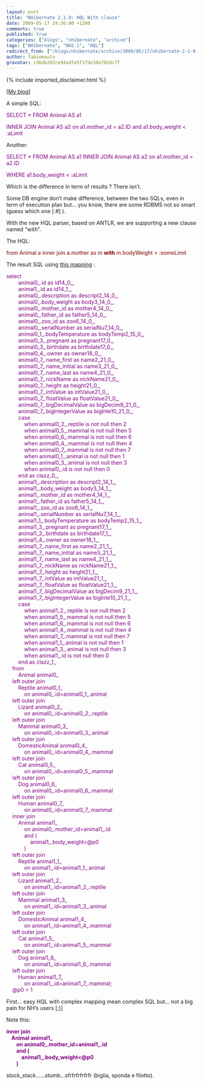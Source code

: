 ```yaml
---
layout: post
title: "NHibernate 2.1.0: HQL With clause"
date: 2009-05-17 19:56:00 +1200
comments: true
published: true
categories: ["blogs", "nhibernate", "archive"]
tags: ["NHibernate", "NH2.1", "HQL"]
redirect_from: ["/blogs/nhibernate/archive/2009/05/17/nhibernate-2-1-0-hql-with-clause.aspx/"]
author: fabiomaulo
gravatar: cd6db202ce94ed7e5f1fde30e702dc7f
---
```

{% include imported_disclaimer.html %}
<p>[<a href="http://fabiomaulo.blogspot.com/" target="_blank">My blog</a>]</p>
<p>A simple SQL:</p>
<p><span style="color: #800080">SELECT * FROM Animal AS a1 </span></p>
<p><span style="color: #800080">INNER JOIN Animal AS a2 on a1.mother_id = a2.ID and a1.body_weight &lt; :aLimit</span></p>
<p>Another:</p>
<p><span style="color: #800080">SELECT * FROM Animal AS a1 INNER JOIN Animal AS a2 on a1.mother_id = a2.ID </span></p>
<p><span style="color: #800080">WHERE a1.body_weight &lt; :aLimit</span></p>
<p>Which is the difference in term of results ? There isn&rsquo;t.</p>
<p>Some DB engine don&rsquo;t make difference, between the two SQLs, even in term of execution plan but&hellip; you know, there are some RDBMS not so smart (guess which one [:#]&nbsp;).</p>
<p>With the new HQL parser, based on ANTLR, we are supporting a new clause named &ldquo;with&rdquo;.</p>
<p>The HQL:</p>
<p><span style="color: #800000">from Animal a inner join a.mother as m <strong><span style="color: #800000">with</span></strong> m.bodyWeight &lt; :someLimit</span></p>
<p>The result SQL using <a href="http://fabiomaulo.blogspot.com/2009/05/oh-beautiful-sql.html">this mapping</a> :</p>
<p><span style="color: #800080">select      <br />&nbsp;&nbsp;&nbsp;&nbsp;&nbsp;&nbsp;&nbsp; animal0_.id as id14_0_,       <br />&nbsp;&nbsp;&nbsp;&nbsp;&nbsp;&nbsp;&nbsp; animal1_.id as id14_1_,       <br />&nbsp;&nbsp;&nbsp;&nbsp;&nbsp;&nbsp;&nbsp; animal0_.description as descript2_14_0_,       <br />&nbsp;&nbsp;&nbsp;&nbsp;&nbsp;&nbsp;&nbsp; animal0_.body_weight as body3_14_0_,       <br />&nbsp;&nbsp;&nbsp;&nbsp;&nbsp;&nbsp;&nbsp; animal0_.mother_id as mother4_14_0_,       <br />&nbsp;&nbsp;&nbsp;&nbsp;&nbsp;&nbsp;&nbsp; animal0_.father_id as father5_14_0_,       <br />&nbsp;&nbsp;&nbsp;&nbsp;&nbsp;&nbsp;&nbsp; animal0_.zoo_id as zoo6_14_0_,       <br />&nbsp;&nbsp;&nbsp;&nbsp;&nbsp;&nbsp;&nbsp; animal0_.serialNumber as serialNu7_14_0_,       <br />&nbsp;&nbsp;&nbsp;&nbsp;&nbsp;&nbsp;&nbsp; animal0_1_.bodyTemperature as bodyTemp2_15_0_,       <br />&nbsp;&nbsp;&nbsp;&nbsp;&nbsp;&nbsp;&nbsp; animal0_3_.pregnant as pregnant17_0_,       <br />&nbsp;&nbsp;&nbsp;&nbsp;&nbsp;&nbsp;&nbsp; animal0_3_.birthdate as birthdate17_0_,       <br />&nbsp;&nbsp;&nbsp;&nbsp;&nbsp;&nbsp;&nbsp; animal0_4_.owner as owner18_0_,       <br />&nbsp;&nbsp;&nbsp;&nbsp;&nbsp;&nbsp;&nbsp; animal0_7_.name_first as name2_21_0_,       <br />&nbsp;&nbsp;&nbsp;&nbsp;&nbsp;&nbsp;&nbsp; animal0_7_.name_initial as name3_21_0_,       <br />&nbsp;&nbsp;&nbsp;&nbsp;&nbsp;&nbsp;&nbsp; animal0_7_.name_last as name4_21_0_,       <br />&nbsp;&nbsp;&nbsp;&nbsp;&nbsp;&nbsp;&nbsp; animal0_7_.nickName as nickName21_0_,       <br />&nbsp;&nbsp;&nbsp;&nbsp;&nbsp;&nbsp;&nbsp; animal0_7_.height as height21_0_,       <br />&nbsp;&nbsp;&nbsp;&nbsp;&nbsp;&nbsp;&nbsp; animal0_7_.intValue as intValue21_0_,       <br />&nbsp;&nbsp;&nbsp;&nbsp;&nbsp;&nbsp;&nbsp; animal0_7_.floatValue as floatValue21_0_,       <br />&nbsp;&nbsp;&nbsp;&nbsp;&nbsp;&nbsp;&nbsp; animal0_7_.bigDecimalValue as bigDecim9_21_0_,       <br />&nbsp;&nbsp;&nbsp;&nbsp;&nbsp;&nbsp;&nbsp; animal0_7_.bigIntegerValue as bigInte10_21_0_,       <br />&nbsp;&nbsp;&nbsp;&nbsp;&nbsp;&nbsp;&nbsp; case       <br />&nbsp;&nbsp;&nbsp;&nbsp;&nbsp;&nbsp;&nbsp;&nbsp;&nbsp;&nbsp;&nbsp; when animal0_2_.reptile is not null then 2       <br />&nbsp;&nbsp;&nbsp;&nbsp;&nbsp;&nbsp;&nbsp;&nbsp;&nbsp;&nbsp;&nbsp; when animal0_5_.mammal is not null then 5       <br />&nbsp;&nbsp;&nbsp;&nbsp;&nbsp;&nbsp;&nbsp;&nbsp;&nbsp;&nbsp;&nbsp; when animal0_6_.mammal is not null then 6       <br />&nbsp;&nbsp;&nbsp;&nbsp;&nbsp;&nbsp;&nbsp;&nbsp;&nbsp;&nbsp;&nbsp; when animal0_4_.mammal is not null then 4       <br />&nbsp;&nbsp;&nbsp;&nbsp;&nbsp;&nbsp;&nbsp;&nbsp;&nbsp;&nbsp;&nbsp; when animal0_7_.mammal is not null then 7       <br />&nbsp;&nbsp;&nbsp;&nbsp;&nbsp;&nbsp;&nbsp;&nbsp;&nbsp;&nbsp;&nbsp; when animal0_1_.animal is not null then 1       <br />&nbsp;&nbsp;&nbsp;&nbsp;&nbsp;&nbsp;&nbsp;&nbsp;&nbsp;&nbsp;&nbsp; when animal0_3_.animal is not null then 3       <br />&nbsp;&nbsp;&nbsp;&nbsp;&nbsp;&nbsp;&nbsp;&nbsp;&nbsp;&nbsp;&nbsp; when animal0_.id is not null then 0       <br />&nbsp;&nbsp;&nbsp;&nbsp;&nbsp;&nbsp;&nbsp; end as clazz_0_,       <br />&nbsp;&nbsp;&nbsp;&nbsp;&nbsp;&nbsp;&nbsp; animal1_.description as descript2_14_1_,       <br />&nbsp;&nbsp;&nbsp;&nbsp;&nbsp;&nbsp;&nbsp; animal1_.body_weight as body3_14_1_,       <br />&nbsp;&nbsp;&nbsp;&nbsp;&nbsp;&nbsp;&nbsp; animal1_.mother_id as mother4_14_1_,       <br />&nbsp;&nbsp;&nbsp;&nbsp;&nbsp;&nbsp;&nbsp; animal1_.father_id as father5_14_1_,       <br />&nbsp;&nbsp;&nbsp;&nbsp;&nbsp;&nbsp;&nbsp; animal1_.zoo_id as zoo6_14_1_,       <br />&nbsp;&nbsp;&nbsp;&nbsp;&nbsp;&nbsp;&nbsp; animal1_.serialNumber as serialNu7_14_1_,       <br />&nbsp;&nbsp;&nbsp;&nbsp;&nbsp;&nbsp;&nbsp; animal1_1_.bodyTemperature as bodyTemp2_15_1_,       <br />&nbsp;&nbsp;&nbsp;&nbsp;&nbsp;&nbsp;&nbsp; animal1_3_.pregnant as pregnant17_1_,       <br />&nbsp;&nbsp;&nbsp;&nbsp;&nbsp;&nbsp;&nbsp; animal1_3_.birthdate as birthdate17_1_,       <br />&nbsp;&nbsp;&nbsp;&nbsp;&nbsp;&nbsp;&nbsp; animal1_4_.owner as owner18_1_,       <br />&nbsp;&nbsp;&nbsp;&nbsp;&nbsp;&nbsp;&nbsp; animal1_7_.name_first as name2_21_1_,       <br />&nbsp;&nbsp;&nbsp;&nbsp;&nbsp;&nbsp;&nbsp; animal1_7_.name_initial as name3_21_1_,       <br />&nbsp;&nbsp;&nbsp;&nbsp;&nbsp;&nbsp;&nbsp; animal1_7_.name_last as name4_21_1_,       <br />&nbsp;&nbsp;&nbsp;&nbsp;&nbsp;&nbsp;&nbsp; animal1_7_.nickName as nickName21_1_,       <br />&nbsp;&nbsp;&nbsp;&nbsp;&nbsp;&nbsp;&nbsp; animal1_7_.height as height21_1_,       <br />&nbsp;&nbsp;&nbsp;&nbsp;&nbsp;&nbsp;&nbsp; animal1_7_.intValue as intValue21_1_,       <br />&nbsp;&nbsp;&nbsp;&nbsp;&nbsp;&nbsp;&nbsp; animal1_7_.floatValue as floatValue21_1_,       <br />&nbsp;&nbsp;&nbsp;&nbsp;&nbsp;&nbsp;&nbsp; animal1_7_.bigDecimalValue as bigDecim9_21_1_,       <br />&nbsp;&nbsp;&nbsp;&nbsp;&nbsp;&nbsp;&nbsp; animal1_7_.bigIntegerValue as bigInte10_21_1_,       <br />&nbsp;&nbsp;&nbsp;&nbsp;&nbsp;&nbsp;&nbsp; case       <br />&nbsp;&nbsp;&nbsp;&nbsp;&nbsp;&nbsp;&nbsp;&nbsp;&nbsp;&nbsp;&nbsp; when animal1_2_.reptile is not null then 2       <br />&nbsp;&nbsp;&nbsp;&nbsp;&nbsp;&nbsp;&nbsp;&nbsp;&nbsp;&nbsp;&nbsp; when animal1_5_.mammal is not null then 5       <br />&nbsp;&nbsp;&nbsp;&nbsp;&nbsp;&nbsp;&nbsp;&nbsp;&nbsp;&nbsp;&nbsp; when animal1_6_.mammal is not null then 6       <br />&nbsp;&nbsp;&nbsp;&nbsp;&nbsp;&nbsp;&nbsp;&nbsp;&nbsp;&nbsp;&nbsp; when animal1_4_.mammal is not null then 4       <br />&nbsp;&nbsp;&nbsp;&nbsp;&nbsp;&nbsp;&nbsp;&nbsp;&nbsp;&nbsp;&nbsp; when animal1_7_.mammal is not null then 7       <br />&nbsp;&nbsp;&nbsp;&nbsp;&nbsp;&nbsp;&nbsp;&nbsp;&nbsp;&nbsp;&nbsp; when animal1_1_.animal is not null then 1       <br />&nbsp;&nbsp;&nbsp;&nbsp;&nbsp;&nbsp;&nbsp;&nbsp;&nbsp;&nbsp;&nbsp; when animal1_3_.animal is not null then 3       <br />&nbsp;&nbsp;&nbsp;&nbsp;&nbsp;&nbsp;&nbsp;&nbsp;&nbsp;&nbsp;&nbsp; when animal1_.id is not null then 0       <br />&nbsp;&nbsp;&nbsp;&nbsp;&nbsp;&nbsp;&nbsp; end as clazz_1_       <br />&nbsp;&nbsp;&nbsp; from       <br />&nbsp;&nbsp;&nbsp;&nbsp;&nbsp;&nbsp;&nbsp; Animal animal0_       <br />&nbsp;&nbsp;&nbsp; left outer join       <br />&nbsp;&nbsp;&nbsp;&nbsp;&nbsp;&nbsp;&nbsp; Reptile animal0_1_       <br />&nbsp;&nbsp;&nbsp;&nbsp;&nbsp;&nbsp;&nbsp;&nbsp;&nbsp;&nbsp;&nbsp; on animal0_.id=animal0_1_.animal       <br />&nbsp;&nbsp;&nbsp; left outer join       <br />&nbsp;&nbsp;&nbsp;&nbsp;&nbsp;&nbsp;&nbsp; Lizard animal0_2_       <br />&nbsp;&nbsp;&nbsp;&nbsp;&nbsp;&nbsp;&nbsp;&nbsp;&nbsp;&nbsp;&nbsp; on animal0_.id=animal0_2_.reptile       <br />&nbsp;&nbsp;&nbsp; left outer join       <br />&nbsp;&nbsp;&nbsp;&nbsp;&nbsp;&nbsp;&nbsp; Mammal animal0_3_       <br />&nbsp;&nbsp;&nbsp;&nbsp;&nbsp;&nbsp;&nbsp;&nbsp;&nbsp;&nbsp;&nbsp; on animal0_.id=animal0_3_.animal       <br />&nbsp;&nbsp;&nbsp; left outer join       <br />&nbsp;&nbsp;&nbsp;&nbsp;&nbsp;&nbsp;&nbsp; DomesticAnimal animal0_4_       <br />&nbsp;&nbsp;&nbsp;&nbsp;&nbsp;&nbsp;&nbsp;&nbsp;&nbsp;&nbsp;&nbsp; on animal0_.id=animal0_4_.mammal       <br />&nbsp;&nbsp;&nbsp; left outer join       <br />&nbsp;&nbsp;&nbsp;&nbsp;&nbsp;&nbsp;&nbsp; Cat animal0_5_       <br />&nbsp;&nbsp;&nbsp;&nbsp;&nbsp;&nbsp;&nbsp;&nbsp;&nbsp;&nbsp;&nbsp; on animal0_.id=animal0_5_.mammal       <br />&nbsp;&nbsp;&nbsp; left outer join       <br />&nbsp;&nbsp;&nbsp;&nbsp;&nbsp;&nbsp;&nbsp; Dog animal0_6_       <br />&nbsp;&nbsp;&nbsp;&nbsp;&nbsp;&nbsp;&nbsp;&nbsp;&nbsp;&nbsp;&nbsp; on animal0_.id=animal0_6_.mammal       <br />&nbsp;&nbsp;&nbsp; left outer join       <br />&nbsp;&nbsp;&nbsp;&nbsp;&nbsp;&nbsp;&nbsp; Human animal0_7_       <br />&nbsp;&nbsp;&nbsp;&nbsp;&nbsp;&nbsp;&nbsp;&nbsp;&nbsp;&nbsp;&nbsp; on animal0_.id=animal0_7_.mammal       <br />&nbsp;&nbsp;&nbsp; inner join       <br />&nbsp;&nbsp;&nbsp;&nbsp;&nbsp;&nbsp;&nbsp; Animal animal1_       <br />&nbsp;&nbsp;&nbsp;&nbsp;&nbsp;&nbsp;&nbsp;&nbsp;&nbsp;&nbsp;&nbsp; on animal0_.mother_id=animal1_.id       <br />&nbsp;&nbsp;&nbsp;&nbsp;&nbsp;&nbsp;&nbsp;&nbsp;&nbsp;&nbsp;&nbsp; and (       <br />&nbsp;&nbsp;&nbsp;&nbsp;&nbsp;&nbsp;&nbsp;&nbsp;&nbsp;&nbsp;&nbsp;&nbsp;&nbsp;&nbsp;&nbsp; animal1_.body_weight&lt;@p0       <br />&nbsp;&nbsp;&nbsp;&nbsp;&nbsp;&nbsp;&nbsp;&nbsp;&nbsp;&nbsp;&nbsp; )       <br />&nbsp;&nbsp;&nbsp; left outer join       <br />&nbsp;&nbsp;&nbsp;&nbsp;&nbsp;&nbsp;&nbsp; Reptile animal1_1_       <br />&nbsp;&nbsp;&nbsp;&nbsp;&nbsp;&nbsp;&nbsp;&nbsp;&nbsp;&nbsp;&nbsp; on animal1_.id=animal1_1_.animal       <br />&nbsp;&nbsp;&nbsp; left outer join       <br />&nbsp;&nbsp;&nbsp;&nbsp;&nbsp;&nbsp;&nbsp; Lizard animal1_2_       <br />&nbsp;&nbsp;&nbsp;&nbsp;&nbsp;&nbsp;&nbsp;&nbsp;&nbsp;&nbsp;&nbsp; on animal1_.id=animal1_2_.reptile       <br />&nbsp;&nbsp;&nbsp; left outer join       <br />&nbsp;&nbsp;&nbsp;&nbsp;&nbsp;&nbsp;&nbsp; Mammal animal1_3_       <br />&nbsp;&nbsp;&nbsp;&nbsp;&nbsp;&nbsp;&nbsp;&nbsp;&nbsp;&nbsp;&nbsp; on animal1_.id=animal1_3_.animal       <br />&nbsp;&nbsp;&nbsp; left outer join       <br />&nbsp;&nbsp;&nbsp;&nbsp;&nbsp;&nbsp;&nbsp; DomesticAnimal animal1_4_       <br />&nbsp;&nbsp;&nbsp;&nbsp;&nbsp;&nbsp;&nbsp;&nbsp;&nbsp;&nbsp;&nbsp; on animal1_.id=animal1_4_.mammal       <br />&nbsp;&nbsp;&nbsp; left outer join       <br />&nbsp;&nbsp;&nbsp;&nbsp;&nbsp;&nbsp;&nbsp; Cat animal1_5_       <br />&nbsp;&nbsp;&nbsp;&nbsp;&nbsp;&nbsp;&nbsp;&nbsp;&nbsp;&nbsp;&nbsp; on animal1_.id=animal1_5_.mammal       <br />&nbsp;&nbsp;&nbsp; left outer join       <br />&nbsp;&nbsp;&nbsp;&nbsp;&nbsp;&nbsp;&nbsp; Dog animal1_6_       <br />&nbsp;&nbsp;&nbsp;&nbsp;&nbsp;&nbsp;&nbsp;&nbsp;&nbsp;&nbsp;&nbsp; on animal1_.id=animal1_6_.mammal       <br />&nbsp;&nbsp;&nbsp; left outer join       <br />&nbsp;&nbsp;&nbsp;&nbsp;&nbsp;&nbsp;&nbsp; Human animal1_7_       <br />&nbsp;&nbsp;&nbsp;&nbsp;&nbsp;&nbsp;&nbsp;&nbsp;&nbsp;&nbsp;&nbsp; on animal1_.id=animal1_7_.mammal;       <br />&nbsp;&nbsp;&nbsp; @p0 = 1</span></p>
<p>First&hellip; easy HQL with complex mapping mean complex SQL but&hellip; not a big pain for NH&rsquo;s users [;)]</p>
<p>Note this:</p>
<p><strong><span style="color: #800080">inner join        <br />&nbsp;&nbsp;&nbsp; Animal animal1_         <br />&nbsp;&nbsp;&nbsp;&nbsp;&nbsp;&nbsp;&nbsp; on animal0_.mother_id=animal1_.id         <br />&nbsp;&nbsp;&nbsp;&nbsp;&nbsp;&nbsp;&nbsp; and (         <br />&nbsp;&nbsp;&nbsp;&nbsp;&nbsp;&nbsp;&nbsp;&nbsp;&nbsp;&nbsp;&nbsp; animal1_.body_weight&lt;@p0         <br />&nbsp;&nbsp;&nbsp;&nbsp;&nbsp;&nbsp;&nbsp; )</span> </strong></p>
<p>stock_stack&hellip;&hellip;stumb&hellip;sfrfrfrfrfrfr (biglia, sponda e filotto).</p>
